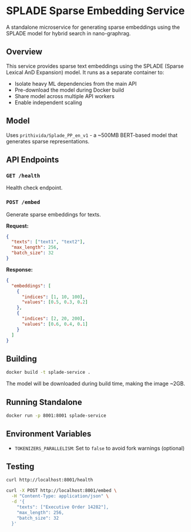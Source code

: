 # SPLADE Sparse Embedding Service

A standalone microservice for generating sparse embeddings using the SPLADE model for hybrid search in nano-graphrag.

## Overview

This service provides sparse text embeddings using the SPLADE (Sparse Lexical AnD Expansion) model. It runs as a separate container to:
- Isolate heavy ML dependencies from the main API
- Pre-download the model during Docker build
- Share model across multiple API workers
- Enable independent scaling

## Model

Uses `prithivida/Splade_PP_en_v1` - a ~500MB BERT-based model that generates sparse representations.

## API Endpoints

### `GET /health`
Health check endpoint.

### `POST /embed`
Generate sparse embeddings for texts.

**Request:**
```json
{
  "texts": ["text1", "text2"],
  "max_length": 256,
  "batch_size": 32
}
```

**Response:**
```json
{
  "embeddings": [
    {
      "indices": [1, 10, 100],
      "values": [0.5, 0.3, 0.2]
    },
    {
      "indices": [2, 20, 200],
      "values": [0.6, 0.4, 0.1]
    }
  ]
}
```

## Building

```bash
docker build -t splade-service .
```

The model will be downloaded during build time, making the image ~2GB.

## Running Standalone

```bash
docker run -p 8001:8001 splade-service
```

## Environment Variables

- `TOKENIZERS_PARALLELISM`: Set to `false` to avoid fork warnings (optional)

## Testing

```bash
curl http://localhost:8001/health

curl -X POST http://localhost:8001/embed \
  -H "Content-Type: application/json" \
  -d '{
    "texts": ["Executive Order 14282"],
    "max_length": 256,
    "batch_size": 32
  }'
```